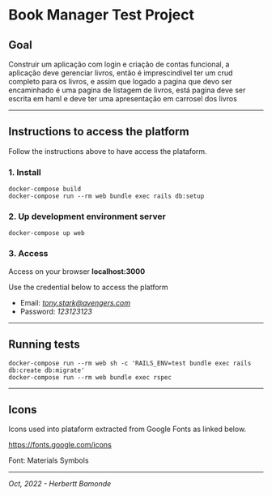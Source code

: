 # Book Manager Test Project

## Goal

Construir um aplicação com login e criação de contas funcional,
a aplicação deve gerenciar livros, então é imprescindível ter um crud completo para os livros,
e assim que logado a pagina que devo ser encaminhado é uma pagina de listagem de livros, está pagina deve ser escrita em haml e deve ter uma apresentação em carrosel dos livros

- - - -

## Instructions to access the platform

Follow the instructions above to have access the plataform.

### 1. Install
```
docker-compose build
docker-compose run --rm web bundle exec rails db:setup
```

### 2. Up development environment server
```
docker-compose up web
```

### 3. Access

Access on your browser **localhost:3000**

Use the credential below to access the platform

* Email: *tony.stark@avengers.com*
* Password: *123123123*

- - - -

## Running tests
```
docker-compose run --rm web sh -c 'RAILS_ENV=test bundle exec rails db:create db:migrate'
docker-compose run --rm web bundle exec rspec
```

- - - -

## Icons

Icons used into plataform extracted from Google Fonts as linked below.

https://fonts.google.com/icons

Font: Materials Symbols

- - - -

*Oct, 2022 - Herbertt Bamonde*
